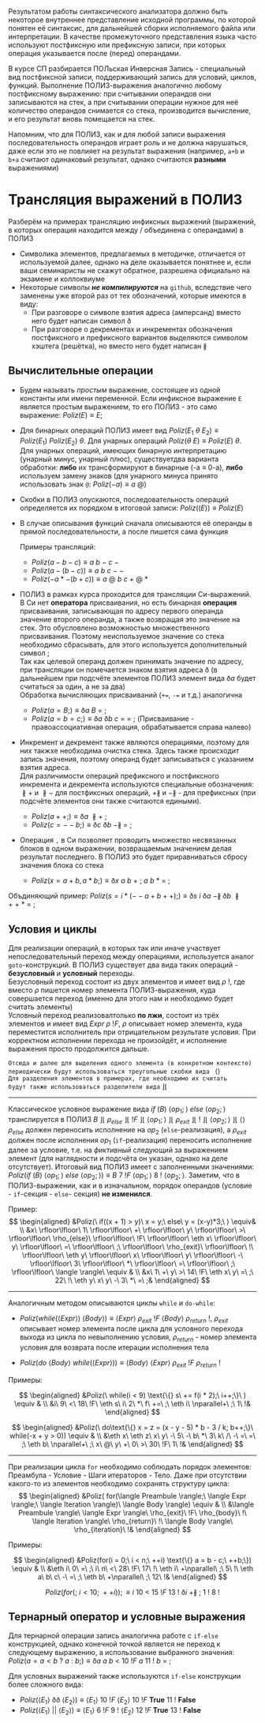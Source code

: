 Результатом работы синтаксического анализатора должно быть некоторое внутреннее представление исходной программы, по которой понятен её синтаксис, для дальнейшей сборки исполняемого файла или интерпретации. В качестве промежуточного представления языка часто используют постфиксную или префиксную записи, при которых операция указывается после (перед) операндами. 

В курсе СП разбирается ПОЛьская Инверсная Запись - специальный вид постфиксной записи, поддерживающий запись для условий, циклов, функций. Выполнение ПОЛИЗ-выражения аналогично любому постфиксному выражению: при считывании операндов они записываются на стек, а при считывании операции нужное для неё количество операндов снимается со стека, производится вычисление, и его результат вновь помещается на стек. 

Напомним, что для ПОЛИЗ, как и для любой записи выражения последовательность операндов играет роль и не должна нарушаться, даже если это не повлияет на результат выражения (например, `a+b` и `b+a` считают одинаковый результат, однако считаются **разными** выражениями) 

# Трансляция выражений в ПОЛИЗ

Разберём на примерах трансляцию инфиксных выражений (выражений, в которых операция находится между / объединена с операндами) в ПОЛИЗ
 + Символика элементов, предлагаемых в методичке, отличается от используемой далее, однако на деле оказывается понятнее и, если ваши семинаристы не скажут обратное, разрешена официально на экзамене и коллоквиуме 
 + Некоторые символы ***не компилируются*** на `github`, вследствие чего заменены уже второй раз от тех обозначений, которые имеются в виду:
	 + При разговоре о символе взятия адреса (амперсанд) вместо него будет написан символ $\eth$ 
	 + При разговоре о декрементах и инкрементах обозначения постфиксного и префиксного вариантов выделяются символом хэштега (решётка), но вместо него будет написан $\nparallel$ 

## Вычислительные операции

 + Будем называть _простым_ выражение, состоящее из одной константы или имени переменной. Если инфиксное выражение `E` является простым выражением, то его ПОЛИЗ - это само выражение: $Poliz(E) \equiv E$;

 + Для бинарных операций ПОЛИЗ имеет вид $Poliz(E_1\ \theta\ E_2) \equiv Poliz(E_1)\ Poliz(E_2)\ \theta$.  Для унарных операций $Poliz(\theta\ E) \equiv Poliz(E)\ \theta$. Для унарных операций, имеющих бинарную интерпретацию (унарный минус, унарный плюс), существуетдва варианта обработки: **либо** их трансформируют в бинарные (-а $\equiv$ 0-а),  **либо** используем замену знаков (для унарного минуса принято использовать знак `@`: $Poliz(-a) \equiv a\ @$)

 + Скобки в ПОЛИЗ опускаются, последовательность операций определяется их порядком в итоговой записи: $Poliz((E)) \equiv Poliz(E)$  

 + В случае описывания функций сначала описываются её операнды в прямой последовательности, а после пишется сама функция

	Примеры трансляций: 
	 + $Poliz(a-b-c) \equiv a\ b\ -\ c\ -$
	 + $Poliz(a-(b-c)) \equiv a\ b\ c\ -\ -$
	 + $Poliz(-a * -(b+c)) \equiv a\ @\ b\ c\ +\ @\ *$

 + ПОЛИЗ в рамках курса проходится для трансляции Си-выражений. В Си нет **оператора** присваивания, но есть бинарная **операция** присваивания, записывающая по адресу первого операнда значение второго операнда, а также возвращая это значение на стек. Это обусловлено возможностью множественного присваивания. Поэтому неиспользуемое значение со стека необходимо сбрасывать, для этого используется дополнительный символ $;$ \
   Так как целевой операнд должен принимать значение по адресу, при трансляции он помечается знаком взятия адреса $\eth$ (в дальнейшем при подсчёте элементов ПОЛИЗ элемент вида $\eth a$ будет считаться за один, а не за два) \
   Обработка вычисляющих присваиваний (`+=`, `-=` и т.д.) аналогична
	 + $Poliz(a = B;) \equiv \eth a\ B\ =\ ;$
	 + $Poliz(a = b = c;) \equiv \eth a\ \eth b\ c\ =\ =\ ;$ (Присваивание - правоассоциативная операция, обрабатывается справа налево)
   
 + Инкремент и декремент также являются операциями, поэтому для них такжxе необходима очистка стека. Здесь также происходит запись значения, поэтому операнд будет записываться с указанием взятия адреса. \
   Для различимости операций префиксного и постфиксного инкремента и декремента используются специальные обозначения: $\nparallel+$ и $\nparallel-$ для постфиксных  операций, $+\nparallel$ и $-\nparallel$ - для префиксных (при подсчёте элементов они также считаются едиными).
	 + $Poliz(a++;) \equiv \eth a\ \nparallel+\ ;$ 
	 + $Poliz(c = --b;) \equiv \eth c\ \eth b\ -\nparallel\ =\ ;$ 

 + Операция `,` в Си позволяет проводить множество несвязанных блоков в одном выражении, возвращаемым значением делая результат последнего. В ПОЛИЗ это будет приравниваться сбросу значения блока со стека
    + $Poliz(x = a+b, a*b;) \equiv \eth x\ a\ b\ +\ ;\ a\ b\ *\ =\ ;$

Объдиняющий пример: $Poliz(s = i * (--a + b++); ) \equiv \eth s\ i\ \eth a\ -\nparallel\ \eth b\ \nparallel+\ +\ *\ =\ ;$ 

## Условия и циклы

Для реализации операций, в которых так или иначе участвует непоследовательный переход между операциями, используется аналог `goto`-конструкций. В ПОЛИЗ существует два вида таких операций - **безусловный** и **условный** переходы. \
Безусловный переход состоит из двух элементов и имеет вид $\rho\ !$, где вместо $\rho$ пишется номер элемента ПОЛИЗ-выражения, куда совершается переход (именно для этого нам и необходимо будет считать элементы)  \
Условный переход реализовалтолько **по лжи**, состоит из трёх элементов и имеет вид $Expr\ \rho\ !F$, $\rho$ описывает номер элемента, куда переместится исполнитель при отрицательном результате условия. При корректном исполнении перехода не произойдёт, и исполнение выражения просто продолжится дальше.

`Отсюда и далее для выделения одного элемента (в конкретном контексте)` \
`периодически будут использоваться треугольные скобки вида ` $\langle \rangle$ \
`Для разделения элементов в примерах, где необходимо их считать` \
`будут также использоваться разделители вида` $\rfloor\lfloor$ 

---

 Классическое условное выражение вида $if\ (B)\ \langle op_1; \rangle\ else\ \langle op_2; \rangle$ транслируется в ПОЛИЗ $B\ \rfloor\lfloor\ \rho_{else}\ \rfloor\lfloor\ !F\ \rfloor\lfloor\ \langle op_1; \rangle\ \rfloor\lfloor\ \rho_{exit}\ \rfloor\lfloor\ !\ \rfloor\lfloor\ \langle op_2; \rangle\ \rfloor\lfloor\ \langle \rangle$ \
 $\rho_{else}$ должен переносить исполнение на $op_2$ (`else`-реализация), а $\rho_{exit}$ должен после исполнения $op_1$ (`if`-реализация) переносить исполнение далее за условие, т.е. на _фиктивный_ следующий за выражением элемент (для наглядности и подсчёта он указан, однако на деле отсутствует). Итоговый вид ПОЛИЗ имеет с заполненными значениями: $Poliz(if\ (B)\ \langle op_1; \rangle\ else\ \langle op_2; \rangle) \equiv B\ 7\ !F\ \langle op_1; \rangle\ 8\ !\ \langle op_2; \rangle$. Заметим, что в ПОЛИЗ-выражении, как и в изначальном, порядок операндов (условие - `if`-секция -  `else`- секция) **не изменился**. 

Пример: $$
   \begin{aligned}
   &Poliz(\ if((x + 1) > y)\ x = y;\ else\ y = (x-y)*3;\ ) \equiv& \\
   &x\ \rfloor\lfloor\ 1\ \rfloor\lfloor\ +\ \rfloor\lfloor\ y\ \rfloor\lfloor\ >\ \rfloor\lfloor\ \rho_{else}\ \rfloor\lfloor\ !F\ \rfloor\lfloor\ \eth x\ \rfloor\lfloor\ y\ \rfloor\lfloor\ =\ \rfloor\lfloor\ ;\ \rfloor\lfloor\ \rho_{exit}\ \rfloor\lfloor\ !\ \rfloor\lfloor\ \eth y\ \rfloor\lfloor\ x\ \rfloor\lfloor\ y\ \rfloor\lfloor\ -\ \rfloor\lfloor\ 3\ \rfloor\lfloor\ *\ \rfloor\lfloor\ =\ \rfloor\lfloor\ ;\ \rfloor\lfloor\ \langle \rangle\ \equiv & \\
   &x\ 1\ +\ y\ >\ 14\ !F\ \eth x\ y\ =\ ;\ 22\ !\ \eth y\ x\ y\ -\ 3\ *\ =\ ;&
   \end{aligned}
   $$


---

Аналогичным методом описываются циклы `while` и `do-while`:

 + $Poliz(while(\langle Expr \rangle)\ \langle Body \rangle) \equiv \langle Expr \rangle\ \rho_{exit}\ !F\ \langle Body \rangle\ \rho_{return}\ !$, $\rho_{exit}$ описывает номер элемента после цикла для условного перехода выхода из цикла по невыполнению условия, $\rho_{return}$ - номер элемента условия для возврата после итерации исполнения тела

 + $Poliz(do\ \langle Body \rangle\ while(\langle Expr \rangle)) \equiv \langle Body \rangle\ \langle Expr \rangle\ \rho_{exit}\ !F\ \rho_{return}\ !$

Примеры:

$$
\begin{aligned}
&Poliz(\ while(i < 9) \text{\{} s\ += f(i * 2);\ i++;\}\ ) \equiv & \\
&i\ 9\ <\ 18\ !F\ \eth s\ i\ 2\ *\ f\ +=\ ;\ \eth i\ \nparallel+\ ;\ 1\ !&
\end{aligned}
$$

$$
\begin{aligned}
&Poliz(\ do\text{\{} x = z = (x - y - 5) * b - 3 / k; b++;\}\ while(-x + y > 0)) \equiv & \\
&\eth x\ \eth z\ x\ y\ -\ 5\ -\ b\ *\ 3\ k\ /\ -\ =\ =\ ;\ \eth b\ \nparallel+\ ;\ x\ @\ y\ +\ 0\ >\ 30\ !F\ 1\ !&
\end{aligned}
$$

---

При реализации цикла `for` необходимо соблюдать порядок элементов: Преамбула - Условие - Шаги итераторов - Тело. Даже при отсутствии какого-то из элементов необходимо сохранять структуру цикла: \
$$
\begin{aligned}
&Poliz( for(\langle Preambule \rangle;\ \langle Expr \rangle;\ \langle Iteration \rangle)\ \langle Body \rangle) \equiv & \\
&\langle Preambule \rangle\ \langle Expr \rangle\ \rho_{exit}\ !F\ \rho_{body}\ !\ \langle Iteration \rangle\ \rho_{return}\ !\ \langle Body \rangle\ \rho_{iteration}\ !& 
\end{aligned}
$$

Примеры:

$$
\begin{aligned}
&Poliz(for(i = 0;\ i < n;\ ++i) \text{\{} a = b - c;\ ++b;\}) \equiv & \\
&\eth i\ 0\ =\ ;\ i\ n\ <\ 28\ !F\ 17\ !\ \eth i\ +\nparallel\ ;\ 5\ !\ \eth a\ b\ c\ -\ =\ ;\ \eth b\ +\nparallel\ ;\ 12\ !&
\end{aligned}
$$

$$Poliz(for(;\ i < 10;\ ++i)); \equiv i\ 10\ <\ 15\ !F\ 13\ !\ \eth i\ +\nparallel\ ;\ 1\ !\ 8\ !$$ 
## Тернарный оператор и условные выражения

Для тернарной операции запись аналогична работе с `if-else` конструкцией, однако конечной точкой является не переход к следующему выражению, а использование выбранного значения: $Poliz(a = a < b\ ?\ a\ :\ b;) \equiv \eth a\ a\ b\ <\ 10\ !F\ a\ 11\ !\ b\ =\ ;$ 

Для условных выражений также используются `if-else` конструкции более сложного вида:
 + $Poliz(\langle E_1 \rangle\ \eth \eth \ \langle E_2 \rangle) \equiv \langle E_1 \rangle\ 10\ !F\ \langle E_2 \rangle\ 10\ !F\ \textbf{True}\ 11\ !\ \textbf{False}$ 
 + $Poliz(\langle E_1 \rangle\ \vert\vert\ \langle E_2 \rangle) \equiv \langle E_1 \rangle\ 6\ !F\ 9\ !\ \langle E_2 \rangle\ 12\ !F\ \textbf{True}\ 13\ !\ \textbf{False}$

